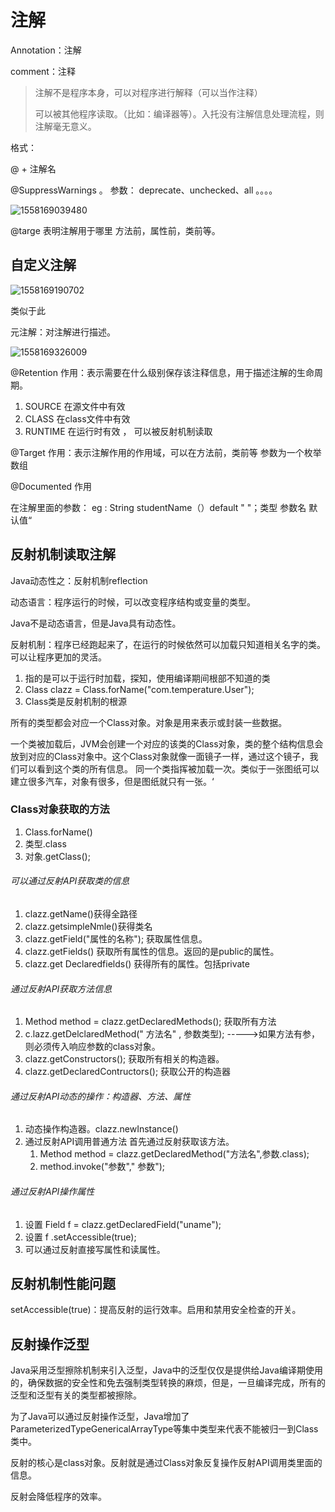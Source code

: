# 注解

Annotation：注解

comment：注释

> 注解不是程序本身，可以对程序进行解释（可以当作注释）
>
> 可以被其他程序读取。（比如：编译器等）。入托没有注解信息处理流程，则注解毫无意义。

格式：

@ + 注解名

@SuppressWarnings  。 参数： deprecate、unchecked、all 。。。。

![1558169039480](C:\Users\dell\AppData\Roaming\Typora\typora-user-images\1558169039480.png)

@targe  表明注解用于哪里  方法前，属性前，类前等。

## 自定义注解

![1558169190702](C:\Users\dell\AppData\Roaming\Typora\typora-user-images\1558169190702.png)

类似于此

元注解：对注解进行描述。

![1558169326009](C:\Users\dell\AppData\Roaming\Typora\typora-user-images\1558169326009.png)

@Retention 作用：表示需要在什么级别保存该注释信息，用于描述注解的生命周期。

1. SOURCE  在源文件中有效
2. CLASS  在class文件中有效
3. RUNTIME   在运行时有效 ， 可以被反射机制读取

@Target  作用：表示注解作用的作用域，可以在方法前，类前等   参数为一个枚举数组

@Documented   作用  	

在注解里面的参数：   eg :  String  studentName（）default " "；类型   参数名  默认值“ 

## 反射机制读取注解

Java动态性之：反射机制reflection

动态语言：程序运行的时候，可以改变程序结构或变量的类型。

Java不是动态语言，但是Java具有动态性。

反射机制：程序已经跑起来了，在运行的时候依然可以加载只知道相关名字的类。可以让程序更加的灵活。

1. 指的是可以于运行时加载，探知，使用编译期间根部不知道的类
2. Class   clazz = Class.forName("com.temperature.User");
3. Class类是反射机制的根源

所有的类型都会对应一个Class对象。对象是用来表示或封装一些数据。

一个类被加载后，JVM会创建一个对应的该类的Class对象，类的整个结构信息会放到对应的Class对象中。这个Class对象就像一面镜子一样，通过这个镜子，我们可以看到这个类的所有信息。	同一个类指挥被加载一次。类似于一张图纸可以建立很多汽车，对象有很多，但是图纸就只有一张。‘

### Class对象获取的方法

1. Class.forName()
2. 类型.class
3. 对象.getClass();

######  可以通过反射API获取类的信息

1. clazz.getName()获得全路径
2. clazz.getsimpleNmle()获得类名
3. clazz.getField("属性的名称"); 获取属性信息。
4. clazz.getFields()   获取所有属性的信息。返回的是public的属性。
5. clazz.get Declaredfields()  获得所有的属性。包括private

###### 通过反射API获取方法信息

1. Method  method  = clazz.getDeclaredMethods(); 获取所有方法
2. c.lazz.getDelclaredMethod("  方法名"  ,  参数类型);  ----->如果方法有参，则必须传入响应参数的class对象。  
3. clazz.getConstructors();  获取所有相关的构造器。
4. clazz.getDeclaredContructors(); 获取公开的构造器

###### 通过反射API动态的操作：构造器、方法、属性

1. 动态操作构造器。clazz.newInstance()
2. 通过反射API调用普通方法  首先通过反射获取该方法。
   1. Method  method  = clazz.getDeclaredMethod("方法名",参数.class);
   2. method.invoke("参数"," 参数");

###### 通过反射API操作属性

1. 设置 Field   f = clazz.getDeclaredField("uname");
2. 设置   f .setAccessible(true);
3. 可以通过反射直接写属性和读属性。 

## 反射机制性能问题

setAccessible(true)：提高反射的运行效率。启用和禁用安全检查的开关。

## 反射操作泛型

Java采用泛型擦除机制来引入泛型，Java中的泛型仅仅是提供给Java编译期使用的，确保数据的安全性和免去强制类型转换的麻烦，但是，一旦编译完成，所有的泛型和泛型有关的类型都被擦除。

为了Java可以通过反射操作泛型，Java增加了ParameterizedTypeGenericalArrayType等集中类型来代表不能被归一到Class类中。

反射的核心是class对象。反射就是通过Class对象反复操作反射API调用类里面的信息。

反射会降低程序的效率。